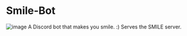 # Smile-Bot
![image](https://drive.google.com/uc?export=view&id=1913oZeBZPBNiUuk8gu3ZSbLBA2l_VQtG)
A Discord bot that makes you smile. :) Serves the SMILE server.
